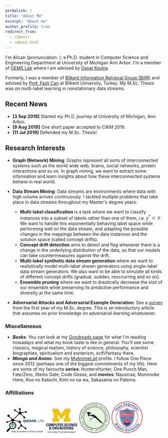```yaml
---
permalink: /
title: "About Me"
excerpt: "About me"
author_profile: true
redirect_from:
  - /about/
  - /about.html
---
```


I'm Alican (pronunciation: <script type="text/javascript" src="https://forvo.com/_ext/ext-prons.js?id=5959005"></script>), a Ph.D. student in Computer Science and Engineering Department at University of Michigan Ann Arbor. I'm a member of [GEMS Lab](https://gemslab.github.io) where I am advised by [Danai Koutra](http://web.eecs.umich.edu/~dkoutra/).

Formerly, I was a member of [Bilkent Information Retrieval Group (BilIR)](http://www.cs.bilkent.edu.tr/~canf/bilir_web/) and advised by [Prof. Fazli Can](http://www.cs.bilkent.edu.tr/~canf/) at Bilkent University, Turkey. My M.Sc. Thesis was on multi-label learning in nonstationary data streams.

##  Recent News

- **[3 Sep 2019]**   Started my Ph.D. journey at University of Michigan, Ann Arbor.
- **[9 Aug 2019]**    One short paper accepted to CIKM 2019.
- **[11 Jul 2019]**   Defended my M.Sc. Thesis!


## Research Interests

- **Graph (Network) Mining**: Graphs represent all sorts of interconnected systems such as the world wide web, brains, social networks, protein interactions and so on. In graph mining, we want to extract some information and learn insights about how these interconnected systems behave in real world.

- **Data Stream Mining**: Data streams are environments where data with high volume arrives continuously. I tackled multiple problems that take place in data streams throughout my Master's degree years:
  * **Multi-label classification** is a task where we want to classify instances into a subset of labels rather than one of them, i.e. $y^* \subset \mathcal{L}$. We want to handle this exponentially behaving label space while performing well on the data stream, and adapting the possible changes in the mappings between the data instances and the solution space (called concept drifts).
  * **Concept drift detection** aims to detect and flag whenever there is a change in the underlying distribution of the data, so that our models can take countermeasures against the drift.   
  * **Multi-label synthetic data stream generation** where we want to realistically model multi-label stream generators using single-label data stream generators. We also want to be able to simulate all kinds of different concept drifts (gradual, sudden, reoccurring and so on).
  * **Ensemble pruning** where we want to drastically decrease the size of our ensemble while preserving its predictive performance and diversity at the same time.

- **Adversarial Attacks and Adversarial Example Generation**: See a [survey](http://github.com/abuyukcakir/adversarial-training-survey) from the first year of my M.Sc. degree. This is an introductory article that assumes no prior knowledge on adversarial learning whatsoever.


### Miscellaneous

- ***Books***. You can look at my [Goodreads page](https://www.goodreads.com/user/show/38006745-alican-buyukcakir) for what I'm reading nowadays and what my book taste is like in general. You'll see some classics, magical realism, history of science, philosophy, scientist biographies, spiritualism and esoterism, scifi/fantasy there.
- ***Manga and Anime***. See my [MyAnimeList](https://myanimelist.net/profile/Abuyukcakir) profile. I follow One Piece since 2012 (perhaps one of the biggest commitments of my life). Here are some of my favourite **series**: HunterxHunter, One Punch Man, Fate/Zero, Steins Gate, Code Geass; and **movies**: Nausicaa, Mononoke Hime, Koe no Katachi, Kimi no na wa, Sakasama no Patema.

<!--- ADD AFFILIATIONS--->
### Affilliations

<a href="http://gemslab.github.io">
  <img src="/images/logo/logo_gemslab.jpg" alt="GEMS Lab" width="25%"></a>
<img src="/images/logo/logo_umichcse.png" alt="UMich CSE" width="20%">
<img src="/images/logo/logo_saksagan.png" alt="BilIR" width="20%">
<img src="/images/logo/logo_bilkent.png" alt="Bilkent University" width="20%">

